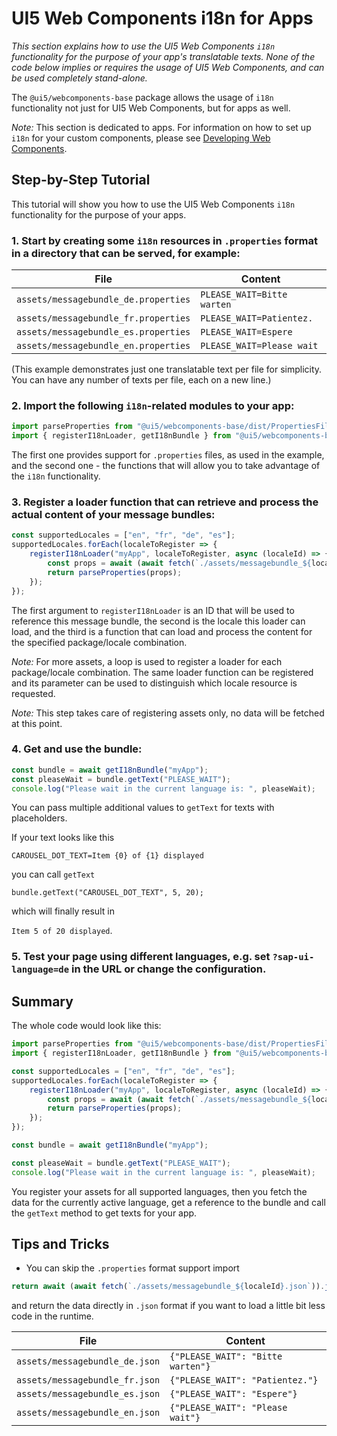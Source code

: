# UI5 Web Components i18n for Apps

*This section explains how to use the UI5 Web Components `i18n` functionality for the purpose of your app's translatable texts.
None of the code below implies or requires the usage of UI5 Web Components, and can be used completely stand-alone.*

The `@ui5/webcomponents-base` package allows the usage of `i18n` functionality not just for UI5 Web Components,
but for apps as well.

*Note:* This section is dedicated to apps. For information on how to set up `i18n` for your custom components, please see [Developing Web Components](./dev/Developing%20Web%20Components.md).

## Step-by-Step Tutorial

This tutorial will show you how to use the UI5 Web Components `i18n` functionality for the purpose of your apps.

### 1. Start by creating some `i18n` resources in `.properties` format in a directory that can be served, for example:

|                 File                 |          Content           |
| ------------------------------------ | -------------------------- |
| `assets/messagebundle_de.properties` | `PLEASE_WAIT=Bitte warten` |
| `assets/messagebundle_fr.properties` | `PLEASE_WAIT=Patientez.`   |
| `assets/messagebundle_es.properties` | `PLEASE_WAIT=Espere`       |
| `assets/messagebundle_en.properties` | `PLEASE_WAIT=Please wait`  |

(This example demonstrates just one translatable text per file for simplicity. You can have any number of texts per file, each on a new line.)

### 2. Import the following `i18n`-related modules to your app:

```js
import parseProperties from "@ui5/webcomponents-base/dist/PropertiesFileFormat.js";
import { registerI18nLoader, getI18nBundle } from "@ui5/webcomponents-base/dist/i18nBundle.js";
```

The first one provides support for `.properties` files, as used in the example, and the second one - the functions
that will allow you to take advantage of the `i18n` functionality.

### 3. Register a loader function that can retrieve and process the actual content of your message bundles:

```js
const supportedLocales = ["en", "fr", "de", "es"];
supportedLocales.forEach(localeToRegister => {
	registerI18nLoader("myApp", localeToRegister, async (localeId) => {
		const props = await (await fetch(`./assets/messagebundle_${localeId}.properties`)).text();
		return parseProperties(props);
	});
});
```

The first argument to `registerI18nLoader` is an ID that will be used to reference this message bundle, the second is the locale this loader can load, and the third is a function that can load and process the content for the specified package/locale combination.

*Note:* For more assets, a loop is used to register a loader for each package/locale combination. The same loader function can be registered and its parameter can be used to distinguish which locale resource is requested.

*Note:* This step takes care of registering assets only, no data will be fetched at this point.

### 4. Get and use the bundle:

```js
const bundle = await getI18nBundle("myApp");
const pleaseWait = bundle.getText("PLEASE_WAIT");
console.log("Please wait in the current language is: ", pleaseWait);
```

You can pass multiple additional values to `getText` for texts with placeholders.

If your text looks like this

`CAROUSEL_DOT_TEXT=Item {0} of {1} displayed`

you can call `getText`

`bundle.getText("CAROUSEL_DOT_TEXT", 5, 20);`

which will finally result in

`Item 5 of 20 displayed`.

### 5. Test your page using different languages, e.g. set `?sap-ui-language=de` in the URL or change the configuration.

## Summary

The whole code would look like this:

```js
import parseProperties from "@ui5/webcomponents-base/dist/PropertiesFileFormat.js";
import { registerI18nLoader, getI18nBundle } from "@ui5/webcomponents-base/dist/i18nBundle.js";

const supportedLocales = ["en", "fr", "de", "es"];
supportedLocales.forEach(localeToRegister => {
	registerI18nLoader("myApp", localeToRegister, async (localeId) => {
		const props = await (await fetch(`./assets/messagebundle_${localeId}.properties`)).text();
		return parseProperties(props);
	});
});

const bundle = await getI18nBundle("myApp");

const pleaseWait = bundle.getText("PLEASE_WAIT");
console.log("Please wait in the current language is: ", pleaseWait);
```

You register your assets for all supported languages, then you fetch the data for the currently active language,
get a reference to the bundle and call the `getText` method to get texts for your app.

## Tips and Tricks

 - You can skip the `.properties` format support import

 ```js
return await (await fetch(`./assets/messagebundle_${localeId}.json`)).json();
 ```
and return the data directly in `.json` format if you want to load a little bit less code in the runtime.

|              File              |              Content              |
| ------------------------------ | --------------------------------- |
| `assets/messagebundle_de.json` | `{"PLEASE_WAIT": "Bitte warten"}` |
| `assets/messagebundle_fr.json` | `{"PLEASE_WAIT": "Patientez."}`   |
| `assets/messagebundle_es.json` | `{"PLEASE_WAIT": "Espere"}`       |
| `assets/messagebundle_en.json` | `{"PLEASE_WAIT": "Please wait"}`  |
